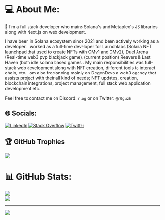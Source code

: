 # 💻 About Me:
🌱 I’m a full stack developer who mains Solana's and Metaplex's JS libraries along with Next.js on web development.

I have been in Solana ecosystem since 2021 and been actively working as a developer. 
I worked as a full-time developer for Launchlabs (Solana NFT launchpad that used to create NFTs with CMv1 and CMv2), Duel Arena (Real-time web3 pvp blackjack game), (current position) Reavers & Last Haven (both idle solana based games). My main responsibilities was full-stack web development along with NFT creation, different tools to interact chain, etc. 
I am also freelancing mainly on DegenDevs a web3 agency that assists project with their all kind of needs; NFT updates, creation, blockchain integrations, project management, full stack web application development etc.

Feel free to contact me on Discord: `r.og` or on Twitter: `@r0guzh`


## 🌐 Socials:
[![LinkedIn](https://img.shields.io/badge/LinkedIn-%230077B5.svg?logo=linkedin&logoColor=white)](https://linkedin.com/in/oguzhan-ozgur) [![Stack Overflow](https://img.shields.io/badge/-Stackoverflow-FE7A16?logo=stack-overflow&logoColor=white)](https://stackoverflow.com/users/12718242) [![Twitter](https://img.shields.io/badge/Twitter-%231DA1F2.svg?logo=Twitter&logoColor=white)](https://twitter.com/r0guzh) 

## 🏆 GitHub Trophies
![](https://github-profile-trophy.vercel.app/?username=roguzh&theme=monokai&no-frame=false&no-bg=true&margin-w=4)

# 📊 GitHub Stats:
![](https://github-readme-streak-stats.herokuapp.com/?user=roguzh&theme=material-palenight&hide_border=false)<br/>
![](https://github-readme-stats.vercel.app/api/top-langs/?username=roguzh&theme=material-palenight&hide_border=false&include_all_commits=true&count_private=true&layout=compact)

---
[![](https://visitcount.itsvg.in/api?id=roguzh&icon=0&color=0)](https://visitcount.itsvg.in)

<!-- Proudly created with GPRM ( https://gprm.itsvg.in ) -->
